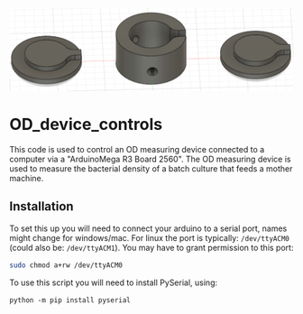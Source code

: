 <p align="center"><img src="images/vial_holder.png" alt="vial_holder" width="600"></p>


# OD_device_controls
This code is used to control an OD measuring device connected to a computer via a "ArduinoMega R3 Board 2560". The OD measuring device is used to measure the bacterial density of a batch culture that feeds a mother machine.

## Installation

To set this up you will need to connect your arduino to a serial port, names might change for windows/mac. For linux the port is typically: `/dev/ttyACM0` (could also be: `/dev/ttyACM1`). You may have to grant permission to this port:
```bash
sudo chmod a+rw /dev/ttyACM0
```
To use this script you will need to install PySerial, using:
```
python -m pip install pyserial
```